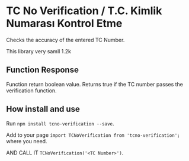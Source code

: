# TC No Verification / T.C. Kimlik Numarası Kontrol Etme

Checks the accuracy of the entered TC Number.

This library very samll 1.2k

## Function Response

Function return boolean value. Returns true if the TC number passes the verification function.

## How install and use

Run `npm install tcno-verification --save`.

Add to your page `import TCNoVerification from 'tcno-verification';` where you need.

AND CALL IT `TCNoVerification('<TC Number>')`.
